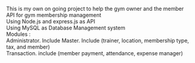 This is my own on going project to help the gym owner and the member <br>
API for gym membership management <br>
Using Node.js and express.js as API <br>
Using MySQL as Database Management system <br>
Modules : <br>
Administrator. Include 
Master. Include (trainer, location, membership type, tax, and member)<br>
Transaction. include (member payment, attendance, expense manager)